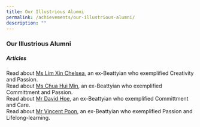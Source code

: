 ```yaml
---
title: Our Illustrious Alumni
permalink: /achievements/our-illustrious-alumni/
description: ""
---
```

### **Our Illustrious Alumni**



##### **Articles**
Read about [Ms Lim Xin Chelsea](http://www.tnp.sg/news/singapore/ndp-2016-produced-and-singaporeans), an ex-Beattyian who exemplified Creativity and Passion.<br>
Read about [Ms Chua Hui Min](http://www.tnp.sg/news/singapore-news/student-hits-animation-success-her-fourth-try), an ex-Beattyian who exemplified Committment and Passion.<br>
Read about [Mr David Hoe](http://www.straitstimes.com/singapore/how-david-hoe-fought-his-way-to-university), an ex-Beattyian who exemplified Committment and Care.<br>
Read about [Mr Vincent Poon](http://www.straitstimes.com/singapore/there-will-always-be-new-things-to-learn-says-69-year-old-coach), an ex-Beattyian who exemplified Passion and Lifelong-learning.